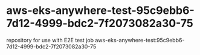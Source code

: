 # aws-eks-anywhere-test-95c9ebb6-7d12-4999-bdc2-7f2073082a30-75
repository for use with E2E test job aws-eks-anywhere-test:95c9ebb6-7d12-4999-bdc2-7f2073082a30-75
